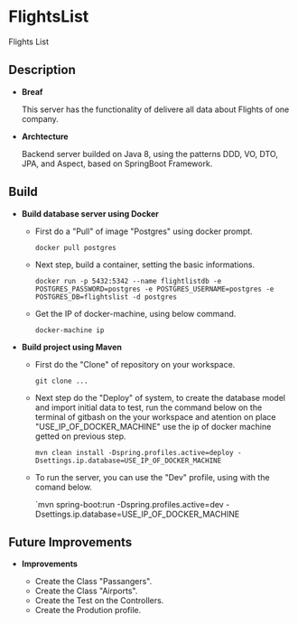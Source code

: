 # FlightsList
Flights List

## Description

* **Breaf**

	This server has the functionality of delivere all data about Flights of one company.
	
* **Archtecture**

	Backend server builded on Java 8, using the patterns DDD, VO, DTO, JPA, and Aspect, based on SpringBoot Framework.


## Build

* **Build database server using Docker**

	- First do a "Pull" of image "Postgres" using docker prompt.
  
		`docker pull postgres`
	
	- Next step, build a container, setting the basic informations.
  
		`docker run -p 5432:5342 --name flightlistdb -e POSTGRES_PASSWORD=postgres -e POSTGRES_USERNAME=postgres -e POSTGRES_DB=flightslist -d postgres`
		
	- Get the IP of docker-machine, using below command.
	
		`docker-machine ip`

* **Build project using Maven**

	- First do the "Clone" of repository on your workspace.
	
		`git clone ...`
		
	- Next step do the "Deploy" of system, to create the database model and import initial data to test, run the command below 
	on the terminal of gitbash on the your workspace and atention on place "USE_IP_OF_DOCKER_MACHINE" use the ip of docker machine getted on previous step.
	
		`mvn clean install -Dspring.profiles.active=deploy -Dsettings.ip.database=USE_IP_OF_DOCKER_MACHINE`
	
	- To run the server, you can use the "Dev" profile, using with the comand below.	
  
		`mvn spring-boot:run -Dspring.profiles.active=dev -Dsettings.ip.database=USE_IP_OF_DOCKER_MACHINE
		
## Future Improvements

* **Improvements**

	- Create the Class "Passangers".
	- Create the Class "Airports".
	- Create the Test on the Controllers.
	- Create the Prodution profile.